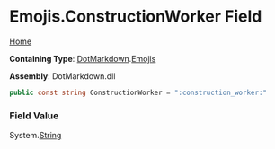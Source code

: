 # Emojis\.ConstructionWorker Field

[Home](../../../README.md)

**Containing Type**: [DotMarkdown](../../README.md)\.[Emojis](../README.md)

**Assembly**: DotMarkdown\.dll

```csharp
public const string ConstructionWorker = ":construction_worker:"
```

### Field Value

System\.[String](https://docs.microsoft.com/en-us/dotnet/api/system.string)